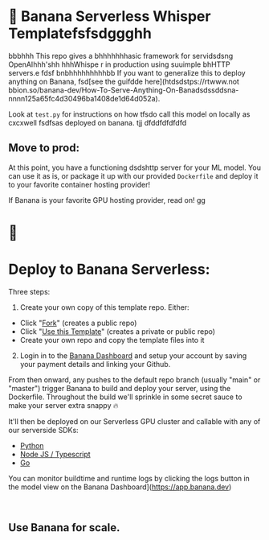 # 🍌 Banana Serverless Whisper Templatefsfsdggghh
bbbhhh
This repo gives a bhhhhhhhasic framework for servidsdsng OpenAIhhh'shh hhhWhispe  r in production using suuimple bhHTTP servers.e
fdsf bnbhhhhhhhhhbb
If you want to generalize this to deploy anything on Banana, fsd[see the guifdde here](htdsdstps://rtwww.not bbion.so/banana-dev/How-To-Serve-Anything-On-Banadsdssddsna-nnnn125a65fc4d30496ba1408de1d64d052a).

Look at `test.py` for instructions on how tfsdo call this model on locally as cxcxwell fsdfsas deployed on banana.
tjj
dfddfdfdfdfd
## Move to prod:

At this point, you have a functioning dsdshttp server for your ML model. You can use it as is, or package it up with our provided `Dockerfile` and deploy it to your favorite container hosting provider!

If Banana is your favorite GPU hosting provider, read on!
gg
# 🍌

# Deploy to Banana Serverless:

Three steps:
1. Create your own copy of this template repo. Either:
- Click "[Fork](https://github.com/sahil280114/serverless-template-whisper/fork)" (creates a public repo)
- Click "[Use this Template](https://github.com/sahil280114/serverless-template-whisper/generate)" (creates a private or public repo)
- Create your own repo and copy the template files into it

2. Login in to the [Banana Dashboard](https://app.banana.dev) and setup your account by saving your payment details and linking your Github.

From then onward, any pushes to the default repo branch (usually "main" or "master") trigger Banana to build and deploy your server, using the Dockerfile.
Throughout the build we'll sprinkle in some secret sauce to make your server extra snappy 🔥

It'll then be deployed on our Serverless GPU cluster and callable with any of our serverside SDKs:

- [Python](https://github.com/bananaml/banana-python-sdk)
- [Node JS / Typescript](https://github.com/bananaml/banana-node-sdk)
- [Go](https://github.com/bananaml/banana-go)

You can monitor buildtime and runtime logs by clicking the logs button in the model view on the Banana Dashboard](https://app.banana.dev)

<br>

## Use Banana for scale.
